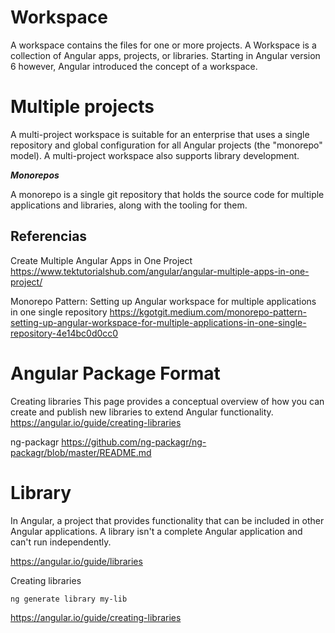 # Workspace

A workspace contains the files for one or more projects. A Workspace is a collection of Angular apps, projects, or libraries. Starting in Angular version 6 however, Angular introduced the concept of a workspace. 

 
# Multiple projects

A multi-project workspace is suitable for an enterprise that uses a single repository and global configuration for all Angular projects (the "monorepo" model). A multi-project workspace also supports library development.
 

***Monorepos***

A monorepo is a single git repository that holds the source code for multiple applications and libraries, along with the tooling for them.
 
 
 
## Referencias

Create Multiple Angular Apps in One Project
https://www.tektutorialshub.com/angular/angular-multiple-apps-in-one-project/


Monorepo Pattern: Setting up Angular workspace for multiple applications in one single repository
https://kgotgit.medium.com/monorepo-pattern-setting-up-angular-workspace-for-multiple-applications-in-one-single-repository-4e14bc0d0cc0


# Angular Package Format

Creating libraries
This page provides a conceptual overview of how you can create and publish new libraries to extend Angular functionality.
https://angular.io/guide/creating-libraries


ng-packagr
https://github.com/ng-packagr/ng-packagr/blob/master/README.md


# Library

In Angular, a project that provides functionality that can be included in other Angular applications. A library isn't a complete Angular application and can't run independently.


https://angular.io/guide/libraries

Creating libraries
 
```
ng generate library my-lib
```
https://angular.io/guide/creating-libraries